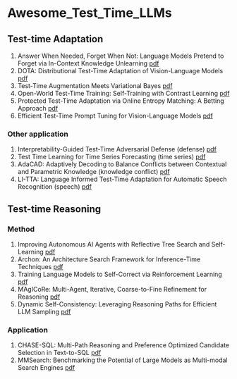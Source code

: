 # Awesome_Test_Time_LLMs

## Test-time Adaptation
1. Answer When Needed, Forget When Not: Language Models Pretend to Forget via In-Context Knowledge Unlearning [pdf](https://arxiv.org/pdf/2410.00382)
2. DOTA: Distributional Test-Time Adaptation of Vision-Language Models [pdf](https://arxiv.org/pdf/2409.19375)
3. Test-Time Augmentation Meets Variational Bayes [pdf](https://arxiv.org/pdf/2409.12587)
4. Open-World Test-Time Training: Self-Training with Contrast Learning [pdf](https://arxiv.org/pdf/2409.09591)
5. Protected Test-Time Adaptation via Online Entropy Matching: A Betting Approach [pdf](https://arxiv.org/pdf/2408.07511)
6. Efficient Test-Time Prompt Tuning for Vision-Language Models [pdf](https://arxiv.org/pdf/2408.05775)

### Other application
1. Interpretability-Guided Test-Time Adversarial Defense (defense) [pdf](https://arxiv.org/pdf/2409.15190)
2. Test Time Learning for Time Series Forecasting (time series) [pdf](https://arxiv.org/pdf/2409.14012)
3. AdaCAD: Adaptively Decoding to Balance Conflicts between Contextual and Parametric Knowledge (knowledge conflict) [pdf](https://arxiv.org/pdf/2409.07394)
4. LI-TTA: Language Informed Test-Time Adaptation for Automatic Speech Recognition (speech) [pdf](https://arxiv.org/pdf/2408.05769)

## Test-time Reasoning
### Method
1. Improving Autonomous AI Agents with Reflective Tree Search and Self-Learning [pdf](https://arxiv.org/pdf/2410.02052)
2. Archon: An Architecture Search Framework for Inference-Time Techniques [pdf](https://arxiv.org/pdf/2409.15254)
3. Training Language Models to Self-Correct via Reinforcement Learning [pdf](https://arxiv.org/pdf/2409.12917)
4. MAgICoRe: Multi-Agent, Iterative, Coarse-to-Fine Refinement for Reasoning [pdf](https://arxiv.org/pdf/2409.12147)
5. Dynamic Self-Consistency: Leveraging Reasoning Paths for Efficient LLM Sampling [pdf](https://arxiv.org/pdf/2408.17017)


### Application
1. CHASE-SQL: Multi-Path Reasoning and Preference Optimized Candidate Selection in Text-to-SQL [pdf](https://arxiv.org/pdf/2410.01943)
2. MMSearch: Benchmarking the Potential of Large Models as Multi-modal Search Engines [pdf](https://arxiv.org/pdf/2409.12959)
